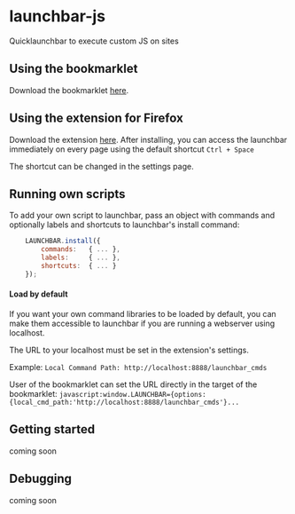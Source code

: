 # launchbar-js
Quicklaunchbar to execute custom JS on sites

## Using the bookmarklet

Download the bookmarklet [here](http://localhost/).

## Using the extension for Firefox

Download the extension [here](http://localhost/).
After installing, you can access the launchbar immediately on every page using the default shortcut `Ctrl + Space`

The shortcut can be changed in the settings page.

## Running own scripts

To add your own script to launchbar, pass an object with commands and optionally labels and shortcuts to launchbar's install command:

```javascript
	LAUNCHBAR.install({ 
		commands: 	{ ... },
		labels:		{ ... },
		shortcuts: 	{ ... }
	});
```

#### Load by default
If you want your own command libraries to be loaded by default, you can make them accessible to launchbar if you are running a webserver using localhost. 

The URL to your localhost must be set in the extension's settings.

Example:
`Local Command Path: http://localhost:8888/launchbar_cmds`

User of the bookmarklet can set the URL directly in the target of the bookmarklet:
`javascript:window.LAUNCHBAR={options:{local_cmd_path:'http://localhost:8888/launchbar_cmds'}...`

## Getting started

coming soon

## Debugging

coming soon